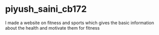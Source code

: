 # piyush_saini_cb172
I made a website on fitness and sports which gives the basic information about the health and motivate them for fitness
